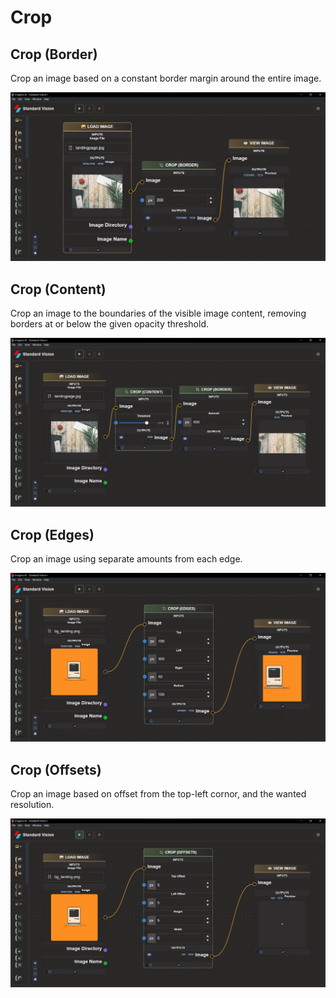 # **Crop**

## Crop (Border)

Crop an image based on a constant border margin around the entire image.

![logo](_media/DimensionCrop/Crop%20border.png)

## Crop (Content)

Crop an image to the boundaries of the visible image content, removing borders at or below the given opacity threshold.

![logo](_media/DimensionCrop/Crop%20content.png)

## Crop (Edges)

Crop an image using separate amounts from each edge.

![logo](_media/DimensionCrop/Crop%20edges.png)

## Crop (Offsets)

Crop an image based on offset from the top-left cornor, and the wanted resolution.

![logo](_media/DimensionCrop/Crop%20offsets.png)
